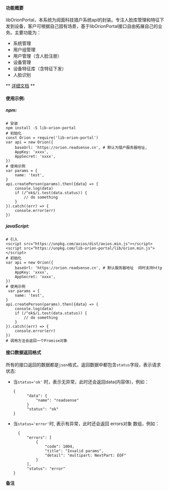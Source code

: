 ####  功能概要 
  libOrionPortal，本系统为阅面科技猎户系统api的封装。专注人脸库管理和特征下发到设备，客户可根据自己固有场景，基于libOrionPortal接口自由拓展自己的业务。主要功能为：
* 系统管理
* 用户组管理
* 用户管理（含人脸注册）
* 设备管理
* 设备特征库（含特征下发）
* 人脸识别

** [详细文档](https://www.showdoc.cc/279122901705252?page_id=1589818278369113 "详细文档") **

####  使用示例:
##### npm:

    # 安装
    npm install -S lib-orion-portal
    # 初始化
    const Orion = require('lib-orion-portal')
    var api = new Orion({
    	baseUrl: 'https://orion.readsense.cn', # 默认为猎户服务器地址,
    	AppKey: 'xxxx',
    	AppSecret: 'xxxx',
    })
    # 使用示例
    var params = {
    	name: 'test',
    }
    api.createPerson(params).then({data} => {
    	console.log(data)
    	if (/^ok$/i.test(data.status)) {
    		// do something
    	}
    }).catch((err) => {
    	console.error(err)
    })
##### javaScript:
    # 引入 
    <script src="https://unpkg.com/axios/dist/axios.min.js"></script>
    <script src="https://unpkg.com/lib-orion-portal/lib/orion.min.js"></script>
    # 初始化
    var api = new Orion({
    	baseUrl: 'https://orion.readsense.cn', # 默认服务器地址  同时支持http
    	AppKey: 'xxxx',
    	AppSecret: 'xxxx',
    })
    # 使用示例
     var params = {
    	name: 'test',
    }
    api.createPerson(params).then({data} => {
    	console.log(data)
    	if (/^ok$/i.test(data.status)) {
    		// do something
    	}
    }).catch((err) => {
    	console.error(err)
    })
	# 调用方法会返回一个Promise对象

####  接口数据返回格式
所有的接口返回的数据都是`json`格式，返回数据中都包含`status`字段，表示请求状态:
- 当`status='ok'` 时，表示无异常，此时还会返回data(内容体)，例如：

      {
			"data": {
				"name": "readsense"
			}
			"status": "ok"
	  }

- 当`status='error'`时, 表示有异常，此时还会返回 errors对象 数组，例如：

 		{
			"errors": [
				{
					"code": 1004,
					"title": "Invalid params",
					"detail": "multipart: NextPart: EOF"
				}
			],
			"status": "error"
	  }
	

 **备注**  
 